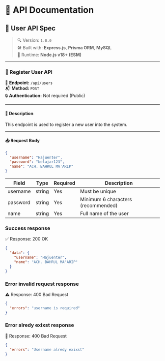# 🧾 API Documentation

## 👤 User API Spec

> 🔍 Version: `1.0.0`  
> 🛠️ Built with: **Express.js**, **Prisma ORM**, **MySQL**  
> 🚀 Runtime: **Node.js v18+ (ESM)**

---

### 🔐 Register User API

📌 **Endpoint:** `/api/users`  
📬 **Method:** `POST`  
🔒 **Authentication:** Not required (Public)

---

#### 🧾 Description

This endpoint is used to register a new user into the system.

---

#### 📥 Request Body

```json
{
  "username": "Hajuenter",
  "password": "belajar123",
  "name": "ACH. BAHRUL MA'ARIP"
}
```

| Field    | Type   | Required | Description                        |
| -------- | ------ | -------- | ---------------------------------- |
| username | string | Yes      | Must be unique                     |
| password | string | Yes      | Minimum 6 characters (recommended) |
| name     | string | Yes      | Full name of the user              |

### Success response

✅ Response: 200 OK

```json
{
  "data": {
    "username": "Hajuenter",
    "name": "ACH. BAHRUL MA'ARIP"
  }
}
```

### Error invalid request response

⚠️ Response: 400 Bad Request

```json
{
  "errors": "username is required"
}
```

### Error alredy exixst response

🛑 Response: 400 Bad Request

```json
{
  "errors": "Username alredy exixst"
}
```
